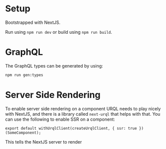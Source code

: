 # Setup
Bootstrapped with NextJS.

Run using `npm run dev` or build using `npm run build`.

# GraphQL
The GraphQL types can be generated by using:

```bash
npm run gen:types
```

# Server Side Rendering
To enable server side rendering on a component URQL needs to play nicely with NextJS, and there is a library called `next-urql` that helps with that.
You can use the following to enable SSR on a component:

```tsx
export default withUrqlClient(createUrqlClient, { ssr: true })(SomeComponent);
```

This tells the NextJS server to render 